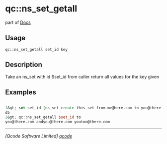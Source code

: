 qc::ns_set_getall
=================

part of [Docs](.)

Usage
-----
`
        qc::ns_set_getall set_id key
    `

Description
-----------
Take an ns_set with id $set_id from caller return all values for the key given

Examples
--------
```tcl

1&gt; set set_id [ns_set create this_set from me@here.com to you@there.com msg  &quot;Get off my land.&quot; to andyou@there.com to youtoo@there.com]
d5
2&gt; qc::ns_set_getall $set_id to
you@there.com andyou@there.com youtoo@there.com
```

----------------------------------
*[Qcode Software Limited] [qcode]*

[qcode]: www.qcode.co.uk "Qcode Software"